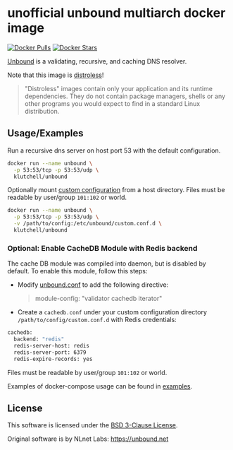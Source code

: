 # unofficial unbound multiarch docker image

[![Docker Pulls](https://img.shields.io/docker/pulls/klutchell/unbound.svg?style=flat-square)](https://hub.docker.com/r/klutchell/unbound)
[![Docker Stars](https://img.shields.io/docker/stars/klutchell/unbound.svg?style=flat-square)](https://hub.docker.com/r/klutchell/unbound)

[Unbound](https://unbound.net/) is a validating, recursive, and caching DNS
resolver.

Note that this image is
[distroless](https://github.com/GoogleContainerTools/distroless)!

> "Distroless" images contain only your application and its runtime
> dependencies. They do not contain package managers, shells or any other
> programs you would expect to find in a standard Linux distribution.

## Usage/Examples

Run a recursive dns server on host port 53 with the default configuration.

```bash
docker run --name unbound \
  -p 53:53/tcp -p 53:53/udp \
  klutchell/unbound
```

Optionally mount
[custom configuration](https://unbound.docs.nlnetlabs.nl/en/latest/manpages/unbound.conf.html)
from a host directory. Files must be readable by user/group `101:102` or world.

```bash
docker run --name unbound \
  -p 53:53/tcp -p 53:53/udp \
  -v /path/to/config:/etc/unbound/custom.conf.d \
  klutchell/unbound
```

### Optional: Enable CacheDB Module with Redis backend

The cache DB module was compiled into daemon, but is disabled by default. To
enable this module, follow this steps:

- Modify
  [unbound.conf](https://unbound.docs.nlnetlabs.nl/en/latest/manpages/unbound.conf.html#cache-db-module-options)
  to add the following directive:

  > module-config: "validator cachedb iterator"

- Create a `cachedb.conf` under your custom configuration directory
  `/path/to/config/custom.conf.d` with Redis credentials:

```bash
cachedb:
  backend: "redis"
  redis-server-host: redis
  redis-server-port: 6379
  redis-expire-records: yes
```

Files must be readable by user/group `101:102` or world.

Examples of docker-compose usage can be found in [examples](examples).

## License

This software is licensed under the [BSD 3-Clause License](LICENSE.md).

Original software is by NLnet Labs: <https://unbound.net>
